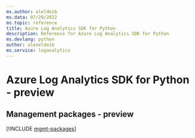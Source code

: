 ```yaml
---
ms.author: aleldeib
ms.data: 07/29/2022
ms.topic: reference
title: Azure Log Analytics SDK for Python
description: Reference for Azure Log Analytics SDK for Python
ms.devlang: python
author: alexeldeib
ms.service: loganalytics
---
```

# Azure Log Analytics SDK for Python - preview

## Management packages - preview
[!INCLUDE [mgmt-packages](log-analytics-mgmt-index.md)]